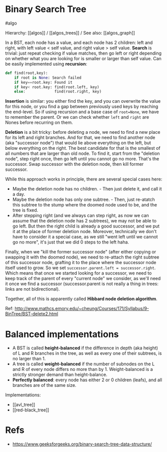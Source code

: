 # Binary Search Tree

#algo

Hierarchy: [[algos]] / [[algos_trees]] /
See also: [[algos_graph]]

In a BST, each node has a value, and each node has 2 children: left and right, with left value < self value, and right value > self value. **Search** is trivial: just repeat checking if value matches, then go left or right depending on whether what you are looking for is smaller or larger than self value. Can be easily implemented using **recursion**:

```python
def find(root,key):
    if root is None: Search failed
    if key==root.key: Found it
    if key< root.key: find(root.left, key)
    else:             find(root.right, key)
```

**Insertion** is similar: you either find the key, and you can overwrite the value for this node, or you find a gap between previously used keys by reaching the end-level. So if using recursion and a base case of `root=None`, we have to remember the parent. Or we can check whether `left` and `right` are Nones before recurring on them. 

**Deletion** is a bit tricky: before deleting a node, we need to find a new place for its left and right branches. And for that, we need to find another node (aka "successor node") that would lie above everything on the left, but below everything on the right. The best candidate for that is the smallest of all numbers that are larger than old node. To find it, start from the "deletion node", step right once, then go left until you cannot go no more. That's the successor. Swap successor with the deletion node, then kill former successor.

While this approach works in principle, there are several special cases here:
* Maybe the deletion node has no children. - Then just delete it, and call it a day.
* Maybe the deletion node has only one subtree. - Then, just re-atatch this subtree to the stump where the doomed node used to be, and the tree is fixed.
* After stepping right (and we always can step right, as now we can assume that the deletion node has 2 subtrees), we may not be able to go left. But then the right child is already a good successor, and we put it at the place of former deletion node. Moreover, technically we don't have to consider it a special case, as we still "went left until we cannot go no more", it's just that we did 0 steps to the left haha.

Finally,  when we "kill the former successor node" (after either copying or swapping it with the doomed node), we need to re-attach the right subtree of this successor node, grafting it to the place where the successor node itself used to grow. So we set `successor.parent.left = successor.right`. Which means that once we started looking for a successor, we need to keep track of the parent of every "current node" we consider, as we'll need it once we find a successor (successor.parent is not really a thing in trees: links are not bidirectional).

Together, all of this is apparently called **Hibbard node deletion algorithm**.

Ref: http://www.mathcs.emory.edu/~cheung/Courses/171/Syllabus/9-BinTree/BST-delete2.html

# Balanced implementations

* A BST is called **height-balanced** if the difference in depth (aka height) of L and R branches in the tree, as well as every one of their subtrees, is no larger than 1. 
* A tree is called **weight-balanced** if the number of subnodes on the L and R of every node differs no more than by 1. Weight-balanced is a strictly stronger demand than height-balance. 
* **Perfectly balanced**: every node has either 2 or 0 children (leafs), and all branches are of the same size.

Implementations:
* [[avl_tree]]
* [[red-black_tree]]

# Refs

* https://www.geeksforgeeks.org/binary-search-tree-data-structure/